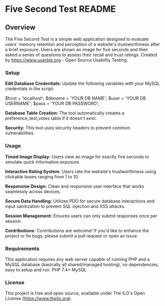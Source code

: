 # Five Second Test README

## Overview
The Five Second Test is a simple web application designed to evaluate users' memory retention and perception of a website's trustworthiness after a brief exposure. Users are shown an image for five seconds and then asked a series of questions to assess their recall and trust ratings. Created by https://www.userble.org - Open Source Usability Testing.

### Setup

**Edit Database Credentials:** Update the following variables with your MySQL credentials in the script:

$host = 'localhost';
$dbname = 'YOUR DB NAME';
$user = 'YOUR DB USERNAME';
$pass = 'YOUR DB PASSWORD';

**Database Table Creation:** The tool automatically creates a preference_test_votes table if it doesn't exist.

**Security:** This tool uses security headers to prevent common vulnerabilities.

### Usage

**Timed Image Display:** Users view an image for exactly five seconds to simulate quick information exposure.

**Interactive Rating System:** Users rate the website's trustworthiness using clickable boxes ranging from 1 to 10.

**Responsive Design:** Clean and responsive user interface that works seamlessly across devices.

**Secure Data Handling:** Utilizes PDO for secure database interactions and input sanitization to prevent SQL injection and XSS attacks.

**Session Management:** Ensures users can only submit responses once per session.

**Contributions:** Contributions are welcome! If you'd like to enhance the project or fix bugs, please submit a pull request or open an issue.

### Requirements
This application requires any web server capable of running PHP and a MySQL database (basically all shared/managed hosting), no dependencies, easy to setup and run.
PHP 7.4+
MySQL

### License
This project is free and open source, available under The ILO's Open License (https://www.theilo.org).
